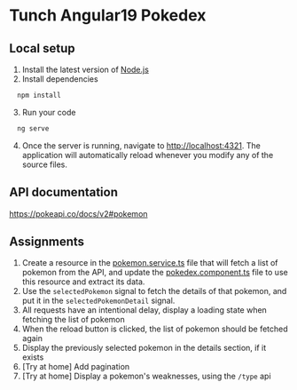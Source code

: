 # Tunch Angular19 Pokedex

## Local setup
1. Install the latest version of [Node.js](https://nodejs.org/en/download/)
2. Install dependencies
```bash
  npm install
```
3. Run your code
```bash
  ng serve
```
4. Once the server is running, navigate to [http://localhost:4321](http://localhost:4321). The 
   application will automatically reload whenever you modify any of the source files.


## API documentation
https://pokeapi.co/docs/v2#pokemon

## Assignments
1. Create a resource in the [pokemon.service.ts](src/app/services/pokemon.service.ts) file that will fetch a list of 
   pokemon from the API, and update the [pokedex.component.ts](src/app/smart-components/pokedex/pokedex.component.ts) file to use this resource and extract its data.
2. Use the `selectedPokemon` signal to fetch the details of that pokemon, and put it in the `selectedPokemonDetail` signal.
3. All requests have an intentional delay, display a loading state when fetching the list of pokemon
4. When the reload button is clicked, the list of pokemon should be fetched again
5. Display the previously selected pokemon in the details section, if it exists
6. [Try at home] Add pagination
7. [Try at home] Display a pokemon's weaknesses, using the `/type` api

